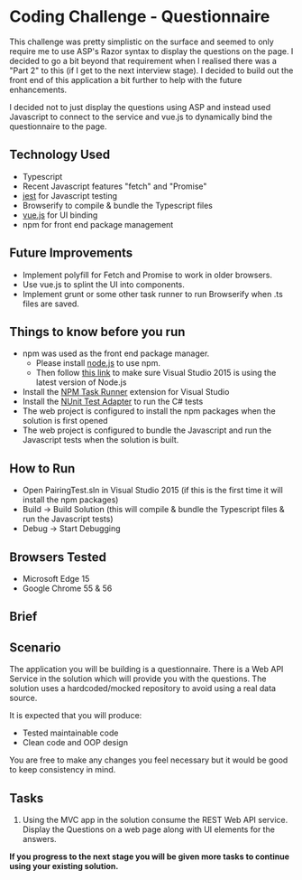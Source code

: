 # Coding Challenge - Questionnaire
This challenge was pretty simplistic on the surface and seemed to only require me to use ASP's Razor syntax 
to display the questions on the page. I decided to go a bit beyond that requirement when I realised there was
a "Part 2" to this (if I get to the next interview stage). I decided to build out the front end of this application 
a bit further to help with the future enhancements.

I decided not to just display the questions using ASP and instead used Javascript to connect to the service
and vue.js to dynamically bind the questionnaire to the page.

## Technology Used
* Typescript
* Recent Javascript features "fetch" and "Promise"
* [jest](https://facebook.github.io/jest/) for Javascript testing
* Browserify to compile & bundle the Typescript files
* [vue.js](https://vuejs.org/) for UI binding
* npm for front end package management

## Future Improvements
* Implement polyfill for Fetch and Promise to work in older browsers.
* Use vue.js to splint the UI into components.
* Implement grunt or some other task runner to run Browserify when .ts files are saved.

## Things to know before you run
* npm was used as the front end package manager.
  * Please install [node.js](https://nodejs.org/en/) to use npm.
  * Then follow [this link](https://ryanhayes.net/synchronize-node-js-install-version-with-visual-studio-2015/) to make sure Visual Studio 2015 is using the latest version of Node.js
* Install the [NPM Task Runner](https://marketplace.visualstudio.com/items?itemName=MadsKristensen.NPMTaskRunner) extension for Visual Studio
* Install the [NUnit Test Adapter](https://marketplace.visualstudio.com/items?itemName=NUnitDevelopers.NUnit3TestAdapter) to run the C# tests
* The web project is configured to install the npm packages when the solution is first opened
* The web project is configured to bundle the Javascript and run the Javascript tests when the solution is built.

## How to Run
* Open PairingTest.sln in Visual Studio 2015 (if this is the first time it will install the npm packages)
* Build -> Build Solution (this will compile & bundle the Typescript files & run the Javascript tests)
* Debug -> Start Debugging

## Browsers Tested
* Microsoft Edge 15
* Google Chrome 55 & 56

## Brief

## Scenario
The application you will be building is a questionnaire. There is a Web API Service in the solution which will provide you with the questions. The solution uses a hardcoded/mocked repository to avoid using a real data source.

It is expected that you will produce:
* Tested maintainable code
* Clean code and OOP design

You are free to make any changes you feel necessary but it would be good to keep consistency in mind.

## Tasks
1. Using the MVC app in the solution consume the REST Web API service. Display the Questions on a web page along with UI elements for the answers.


**If you progress to the next stage you will be given more tasks to continue using your existing solution.**

